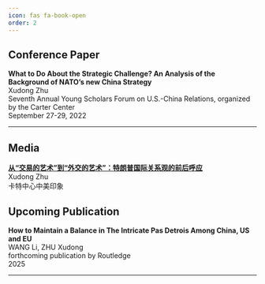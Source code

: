 ```yaml
---
icon: fas fa-book-open
order: 2
---
```


## Conference Paper

**What to Do About the Strategic Challenge? An Analysis of the Background of NATO’s new China Strategy**
<br>Xudong Zhu
<br>Seventh Annual Young Scholars Forum on U.S.-China Relations, organized by the Carter Center
<br>September 27-29, 2022

<hr>

## Media

<a href="https://zmyx.info/on-trump-interview-with-playboy-in-1990/" target="_blank"><strong>从“交易的艺术”到“外交的艺术”：特朗普国际关系观的前后呼应</strong></a><br>
Xudong Zhu<br>
卡特中心中美印象<br>

## Upcoming Publication

**How to Maintain a Balance in The Intricate Pas Detrois Among China, US and EU**<br>
WANG Li, ZHU Xudong<br>
forthcoming publication by Routledge <br>
2025<br>

<hr>
